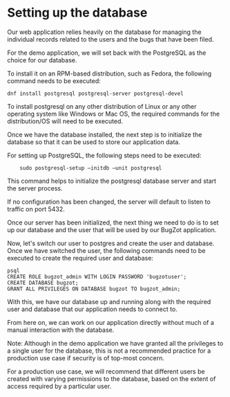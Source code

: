 Setting up the database
=====
Our web application relies heavily on the database for managing the individual records
related to the users and the bugs that have been filed. 

For the demo application, we will set back with the PostgreSQL as the choice for our database. 

To install it on an RPM-based distribution, such as Fedora, the following command needs to be executed:
```
dnf install postgresql postgresql-server postgresql-devel
```

To install postgresql on any other distribution of Linux or any other operating system like Windows or Mac OS, 
the required commands for the distribution/OS will need to be executed.

Once we have the database installed, 
the next step is to initialize the database so that it can be used to store our application data. 

For setting up PostgreSQL, the following steps need to be executed:
```
    sudo postgresql-setup –initdb –unit postgresql
```

This command helps to initialize the postgresql database server and start the server process. 

If no configuration has been changed, the server will default to listen to traffic on port 5432.

Once our server has been initialized, the next thing we need to do is to set up our database
and the user that will be used by our BugZot application.

Now, let's switch our user to postgres and create the user and database. Once we have
switched the user, the following commands need to be executed to create the required user and database:
```commandline
psql
CREATE ROLE bugzot_admin WITH LOGIN PASSWORD 'bugzotuser';
CREATE DATABASE bugzot;
GRANT ALL PRIVILEGES ON DATABASE bugzot TO bugzot_admin;
```

With this, we have our database up and running along with the required user 
and database that our application needs to connect to. 

From here on, 
we can work on our application directly without much of a manual interaction with the database.

Note: Although in the demo application we have granted all the privileges to a single user for the database, 
this is not a recommended practice for a production use case if security is of top-most concern. 

For a production use case, 
we will recommend that different users be created with varying permissions to the database, 
based on the extent of access required by a particular user.